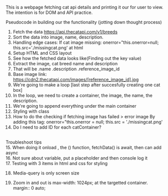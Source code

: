 This is a webpage fetching cat api details and printing it our for user to view.<br>
The intention is for DOM and API practice.

Pseudocode in building our the functionality (jotting down thought process)
1. Fetch the data https://api.thecatapi.com/v1/breeds
2. Sort the data into image, name, description.
3. Handling edge cases: If cat image missing: onerror="this.onerror=null; this.src='./missingcat.png' at html
4. Setup HTML and CSS layout
5. See how the fetched data looks like(Finding out the key value)
6. Extract the image, cat breed name and description
7. That will be .name .description .reference_image_id
8. Base image link: https://cdn2.thecatapi.com/images/[reference_image_id].jpg
9. We're going to make a loop [last step after succesfully creating one cat box]
10. In the loop, we need to create a container, the image, the name, the description.
11. We're going to append everything under the main container
12. Styling with class
13. How to do the checking if fetching image has failed > error image
By adding this tag: onerror="this.onerror = null; this.src = './missingcat.png'
14. Do I need to add ID for each catContainer?
<br>
Troubleshoot tips<br>
15. When doing it onload , the () function, fetchData() is await, then can add async<br>
16. Not sure about variable, put a placeholder and then console log it
<br>
17. Testing with 3 items in html and css for styling

18. Media-query is only screen size

19. Zoom in and out is max-width: 1024px; at the targetted container. margin:: 0 auto;
